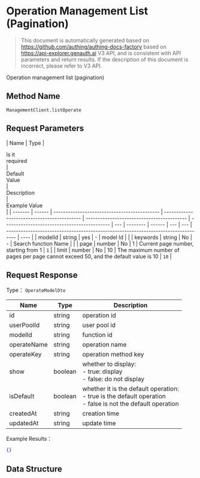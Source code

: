 # Operation Management List (Pagination)

<!--
Warning ⚠️:
Do not modify this document directly,
https://github.com/Authing/authing-docs-factory
Use this project to generate
-->

<LastUpdated />

> This document is automatically generated based on https://github.com/authing/authing-docs-factory based on https://api-explorer.genauth.ai V3 API, and is consistent with API parameters and return results. If the description of this document is incorrect, please refer to V3 API.

Operation management list (pagination)

## Method Name

`ManagementClient.listOperate`

## Request Parameters

| Name    | Type   | <div style="width:80px">Is it required</div> | <div style="width:60px">Default Value</div> | <div style="width:300px">Description</div> | <div style="width:200px">Example Value</div> |
| ------- | ------ | -------------------------------------------- | ------------------------------------------- | ------------------------------------------ | -------------------------------------------- | --- | -------- | ------ | --- | --- | ---------------------------------------------------------------------------------- | ---- |
| modelId | string | yes                                          | -                                           | model Id                                   |                                              |     | keywords | string | No  | -   | Search function Name                                                               |      |
| page    | number | No                                           | 1                                           | Current page number, starting from 1       | `1`                                          |     | limit    | number | No  | 10  | The maximum number of pages per page cannot exceed 50, and the default value is 10 | `10` |

## Request Response

Type： `OperateModelDto`

| Name        | Type    | Description                                                                                                           |
| ----------- | ------- | --------------------------------------------------------------------------------------------------------------------- |
| id          | string  | operation id                                                                                                          |
| userPoolId  | string  | user pool id                                                                                                          |
| modelId     | string  | function id                                                                                                           |
| operateName | string  | operation name                                                                                                        |
| operateKey  | string  | operation method key                                                                                                  |
| show        | boolean | whether to display:<br> - true: display<br> - false: do not display<br>                                               |
| isDefault   | boolean | whether it is the default operation:<br> - true is the default operation<br> - false is not the default operation<br> |
| createdAt   | string  | creation time                                                                                                         |
| updatedAt   | string  | update time                                                                                                           |

Example Results：

```json
{}
```

## Data Structure
